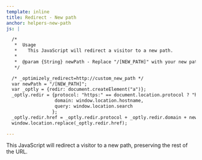 ```yaml
---
template: inline
title: Redirect - New path
anchor: helpers-new-path
js: |

  /*
   *  Usage
   *    This JavaScript will redirect a visitor to a new path.
   *
   *  @param {String} newPath - Replace "/[NEW_PATH]" with your new path, but keep the '/'.
   */

  /* _optimizely_redirect=http://custom_new_path */
  var newPath = "/[NEW_PATH]";
  var _optly = {redir: document.createElement("a")};
  _optly.redir = {protocol: "https:" == document.location.protocol ? "https://" : "http://",
                  domain: window.location.hostname,
                  query: window.location.search
                 };
  _optly.redir.href = _optly.redir.protocol + _optly.redir.domain + newPath + _optly.redir.query;
  window.location.replace(_optly.redir.href);

---
```


This JavaScript will redirect a visitor to a new path, preserving the rest of the URL.  
